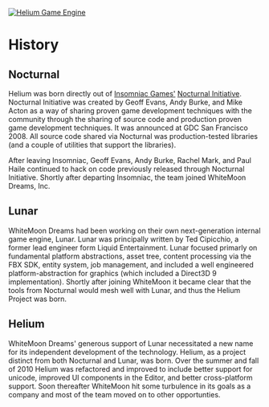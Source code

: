 <a href="http://heliumproject.org/">![Helium Game Engine](https://raw.github.com/HeliumProject/Core/master/Documentation/Helium.png)</a>

# History #

## Nocturnal ##

Helium was born directly out of [Insomniac Games'](http://www.insomniacgames.com/) [Nocturnal Initiative](http://nocturnal.insomniacgames.com/).  Nocturnal Initiative was created by Geoff Evans, Andy Burke, and Mike Acton as a way of sharing proven game development techniques with the community through the sharing of source code and production proven game development techniques.  It was announced at GDC San Francisco 2008.  All source code shared via Nocturnal was production-tested libraries (and a couple of utilities that support the libraries).

After leaving Insomniac, Geoff Evans, Andy Burke, Rachel Mark, and Paul Haile continued to hack on code previously released through Nocturnal Initiative.  Shortly after departing Insomniac, the team joined WhiteMoon Dreams, Inc.

## Lunar ##

WhiteMoon Dreams had been working on their own next-generation internal game engine, Lunar.  Lunar was principally written by Ted Cipicchio, a former lead engineer form Liquid Entertainment.  Lunar focused primarly on fundamental platform abstractions, asset tree, content processing via the FBX SDK, entity system, job management, and included a well engineered platform-abstraction for graphics (which included a Direct3D 9 implementation).  Shortly after joining WhiteMoon it became clear that the tools from Nocturnal would mesh well with Lunar, and thus the Helium Project was born.

## Helium ##

WhiteMoon Dreams' generous support of Lunar necessitated a new name for its independent development of the technology.  Helium, as a project distinct from both Nocturnal and Lunar, was born.  Over the summer and fall of 2010 Helium was refactored and improved to include better support for unicode, improved UI components in the Editor, and better cross-platform support.  Soon thereafter WhiteMoon hit some turbulence in its goals as a company and most of the team moved on to other opportunties.
